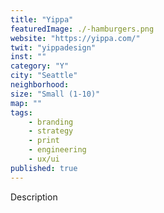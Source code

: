 ```yaml
---
title: "Yippa"
featuredImage: ./-hamburgers.png
website: "https://yippa.com/"
twit: "yippadesign"
inst: ""
category: "Y"
city: "Seattle"
neighborhood:
size: "Small (1-10)"
map: ""
tags:
    - branding
    - strategy
    - print
    - engineering
    - ux/ui
published: true
---
```


Description
